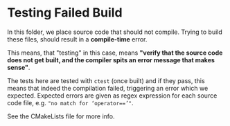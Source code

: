 # Testing Failed Build

In this folder, we place source code that should not compile. Trying to build 
these files, should result in a **compile-time** error.

This means, that "testing" in this case, means **"verify that the source code 
does not get built, and the compiler spits an error message that makes sense"**.

The tests here are tested with `ctest` (once built) and if they pass, this 
means that indeed the compilation failed, triggering an error which we expected. 
Expected errors are given as regex expression for each source code file, e.g. 
`"no match for ‘operator==’"`.

See the CMakeLists file for more info.
